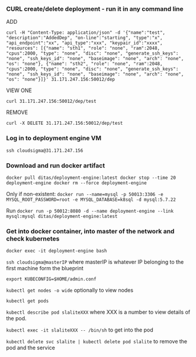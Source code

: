 ### CURL create/delete deployment - run it in any command line
ADD

`curl -H "Content-Type: application/json" -d '{"name":"test", "description":"AddedDep", "on-line":"starting", "type":"x", "api_endpoint":"xx", "api_type":"xxx", "keypair_id":"xxxx", "resources": [{"name": "sth1", "role": "none", "ram":2048, "cpus":2000, "type": "none", "disc": "none", "generate_ssh_keys": "none", "ssh_keys_id": "none", "baseimage": "none", "arch": "none", "os": "none"}, {"name": "sth2", "role": "none", "ram":2048, "cpus":2000, "type": "none", "disc": "none", "generate_ssh_keys": "none", "ssh_keys_id": "none", "baseimage": "none", "arch": "none", "os": "none"}]}' 31.171.247.156:50012/dep`

VIEW ONE 

`curl 31.171.247.156:50012/dep/test`

REMOVE

`curl -X DELETE 31.171.247.156:50012/dep/test`
### Log in to deployment engine VM

`ssh cloudsigma@31.171.247.156`

### Download and run docker artifact

`docker pull ditas/deployment-engine:latest
docker stop --time 20 deployment-engine
docker rm --force deployment-engine`

Only if non-existent:
`docker run --name=mysql -p 50013:3306 -e MYSQL_ROOT_PASSWORD=root -e MYSQL_DATABASE=k8sql -d mysql:5.7.22`

Run
`docker run -p 50012:8080 -d --name deployment-engine --link mysql:mysql ditas/deployment-engine:latest`

### Get into docker container, into master of the network and check kubernetes

`docker exec -it deployment-engine bash`

`ssh cloudsigma@masterIP` where masterIP is whatever IP belonging to the first machine form the blueprint

`export KUBECONFIG=$HOME/admin.conf`

`kubectl get nodes -o wide` optionally to view nodes

`kubectl get pods`

`kubectl describe pod slaliteXXX` where XXX is a number to view details of the pod.

`kubectl exec -it slaliteXXX -- /bin/sh` to get into the pod

`kubectl delete svc slalite | kubectl delete pod slalite` to remove the pod and the service



